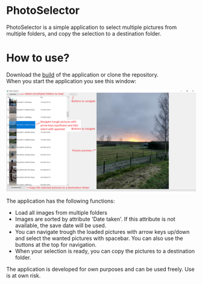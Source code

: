 # PhotoSelector
PhotoSelector is a simple application to select multiple pictures from multiple folders, and copy the selection to a destination folder.

# How to use?
Download the [build](https://github.com/GLionD/PhotoSelector/raw/master/PhotoSelector/bin/Release/PhotoSelector.exe) of the application or clone the repository.  
When you start the application you see this window:

![PhotoSelector](PhotoSelector/PhotoSelector.png)

The application has the following functions:
* Load all images from multiple folders
* Images are sorted by attribute 'Date taken'. If this attribute is not available, the save date will be used.
* You can navigate trough the loaded pictures with arrow keys up/down and select the wanted pictures with spacebar. You can also use the buttons at the top for navigation.
* When your selection is ready, you can copy the pictures to a destination folder. 

The application is developed for own purposes and can be used freely. Use is at own risk.
